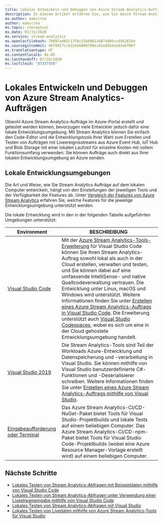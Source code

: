 ```yaml
---
title: Lokales Entwickeln und Debuggen von Azure Stream Analytics-Aufträgen
description: In diesem Artikel erfahren Sie, wie Sie Azure Stream Analytics-Aufträge auf dem lokalen Computer entwickeln und testen, bevor Sie sie im Azure-Portal ausführen.
ms.author: mamccrea
author: mamccrea
ms.topic: conceptual
ms.date: 03/31/2020
ms.service: stream-analytics
ms.openlocfilehash: 70097ad02c17f8c23bd9613487a905ccd562635e
ms.sourcegitcommit: 46f8457ccb224eb000799ec81ed5b3ea93a6f06f
ms.translationtype: HT
ms.contentlocale: de-DE
ms.lasthandoff: 07/28/2020
ms.locfileid: "87337550"
---
```

# <a name="develop-and-debug-azure-stream-analytics-jobs-locally"></a>Lokales Entwickeln und Debuggen von Azure Stream Analytics-Aufträgen

Obwohl Azure Stream Analytics-Aufträge im Azure-Portal erstellt und getestet werden können, bevorzugen viele Entwickler jedoch dafür eine lokale Entwicklungsumgebung. Mit Stream Analytics können Sie einfach den Code-Editor und die Entwicklungstools Ihrer Wahl zum Erstellen und Testen von Aufträgen mit Liveereignisstreams aus Azure Event Hub, IoT Hub und Blob Storage mit einer lokalen Laufzeit für einzelne Knoten mit vollem Funktionsumfang verwenden. Sie können Aufträge auch direkt aus Ihrer lokalen Entwicklungsumgebung an Azure senden.

## <a name="local-development-environments"></a>Lokale Entwicklungsumgebungen

Die Art und Weise, wie Sie Stream Analytics Aufträge auf dem lokalen Computer entwickeln, hängt von den Einstellungen der jeweiligen Tools und der Verfügbarkeit der Features ab. Unter [Vergleich der Features von Azure Stream Analytics](feature-comparison.md) erfahren Sie, welche Features für die jeweilige Entwicklungsumgebung unterstützt werden.

Die lokale Entwicklung wird in den in der folgenden Tabelle aufgeführten Umgebungen unterstützt:

|Environment                              |BESCHREIBUNG    |
|-----------------------------------------|------------|
|[Visual Studio Code](visual-studio-code-explore-jobs.md)| Mit der [Azure Stream Analytics-Tools-Erweiterung](https://marketplace.visualstudio.com/items?itemName=ms-bigdatatools.vscode-asa) für Visual Studio Code können Sie Ihren Stream Analytics-Auftrag sowohl lokal als auch in der Cloud erstellen, verwalten und testen, und Sie können dabei auf eine umfassende IntelliSense- und native Quellcodeverwaltung vertrauen. Die Entwicklung unter Linux, macOS und Windows wird unterstützt. Weitere Informationen finden Sie unter [Erstellen eines Azure Stream Analytics-Auftrags in Visual Studio Code](quick-create-vs-code.md). Die Erweiterung unterstützt auch [Visual Studio Codespaces](https://visualstudio.microsoft.com/services/visual-studio-codespaces/), wobei es sich um eine in der Cloud gehostete Entwicklungsumgebung handelt.|
|[Visual Studio 2019](stream-analytics-tools-for-visual-studio-install.md) |Die Stream Analytics-Tools sind Teil der Workloads Azure-Entwicklung und Datenspeicherung und -verarbeitung in Visual Studio. Sie können mithilfe von Visual Studio benutzerdefinierte C#-Funktionen und -Deserialisierer schreiben. Weitere Informationen finden Sie unter [Erstellen eines Azure Stream Analytics-Auftrags mithilfe von Visual Studio](stream-analytics-quick-create-vs.md).|
|[Eingabeaufforderung oder Terminal](stream-analytics-tools-for-visual-studio-cicd.md)|Das Azure Stream Analytics-CI/CD-NuGet-Paket bietet Tools für Visual Studio-Projektbuilds und lokale Tests auf einem beliebigen Computer. Das Azure Stream Analytics-CI/CD-npm-Paket bietet Tools für Visual Studio Code-Projektbuilds (wobei eine Azure Resource Manager-Vorlage erstellt wird) auf einem beliebigen Computer.|

## <a name="next-steps"></a>Nächste Schritte

* [Lokales Testen von Stream Analytics-Abfragen mit Beispieldaten mithilfe von Visual Studio Code](visual-studio-code-local-run.md)
* [Lokales Testen von Stream Analytics-Abfragen unter Verwendung einer Livestreameingabe mithilfe von Visual Studio Code](visual-studio-code-local-run-live-input.md)
* [Lokales Testen von Stream Analytics-Abfragen mit Visual Studio](stream-analytics-vs-tools-local-run.md)
* [Lokales Testen von Livedaten mithilfe von Azure Stream Analytics-Tools für Visual Studio](stream-analytics-live-data-local-testing.md)
